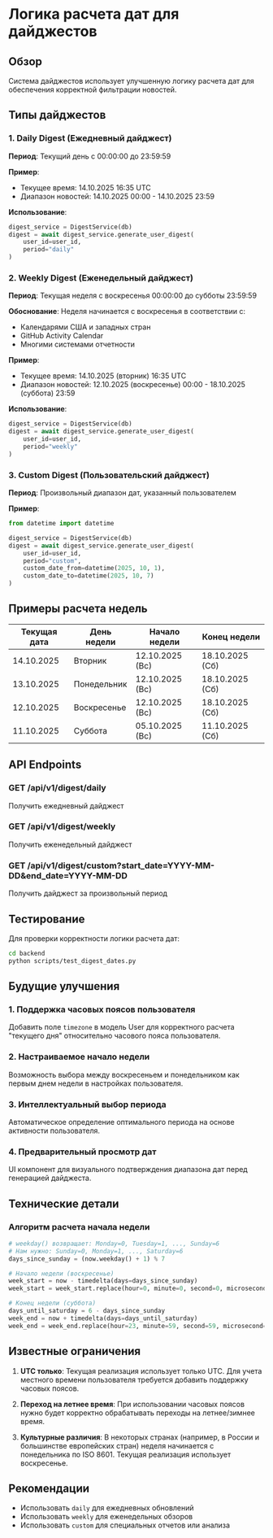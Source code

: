 # Логика расчета дат для дайджестов

## Обзор

Система дайджестов использует улучшенную логику расчета дат для обеспечения корректной фильтрации новостей.

## Типы дайджестов

### 1. Daily Digest (Ежедневный дайджест)

**Период**: Текущий день с 00:00:00 до 23:59:59

**Пример**:
- Текущее время: 14.10.2025 16:35 UTC
- Диапазон новостей: 14.10.2025 00:00 - 14.10.2025 23:59

**Использование**:
```python
digest_service = DigestService(db)
digest = await digest_service.generate_user_digest(
    user_id=user_id,
    period="daily"
)
```

### 2. Weekly Digest (Еженедельный дайджест)

**Период**: Текущая неделя с воскресенья 00:00:00 до субботы 23:59:59

**Обоснование**: Неделя начинается с воскресенья в соответствии с:
- Календарями США и западных стран
- GitHub Activity Calendar
- Многими системами отчетности

**Пример**:
- Текущее время: 14.10.2025 (вторник) 16:35 UTC
- Диапазон новостей: 12.10.2025 (воскресенье) 00:00 - 18.10.2025 (суббота) 23:59

**Использование**:
```python
digest_service = DigestService(db)
digest = await digest_service.generate_user_digest(
    user_id=user_id,
    period="weekly"
)
```

### 3. Custom Digest (Пользовательский дайджест)

**Период**: Произвольный диапазон дат, указанный пользователем

**Пример**:
```python
from datetime import datetime

digest_service = DigestService(db)
digest = await digest_service.generate_user_digest(
    user_id=user_id,
    period="custom",
    custom_date_from=datetime(2025, 10, 1),
    custom_date_to=datetime(2025, 10, 7)
)
```

## Примеры расчета недель

| Текущая дата | День недели | Начало недели | Конец недели |
|--------------|-------------|---------------|--------------|
| 14.10.2025 | Вторник | 12.10.2025 (Вс) | 18.10.2025 (Сб) |
| 13.10.2025 | Понедельник | 12.10.2025 (Вс) | 18.10.2025 (Сб) |
| 12.10.2025 | Воскресенье | 12.10.2025 (Вс) | 18.10.2025 (Сб) |
| 11.10.2025 | Суббота | 05.10.2025 (Вс) | 11.10.2025 (Сб) |

## API Endpoints

### GET /api/v1/digest/daily
Получить ежедневный дайджест

### GET /api/v1/digest/weekly
Получить еженедельный дайджест

### GET /api/v1/digest/custom?start_date=YYYY-MM-DD&end_date=YYYY-MM-DD
Получить дайджест за произвольный период

## Тестирование

Для проверки корректности логики расчета дат:

```bash
cd backend
python scripts/test_digest_dates.py
```

## Будущие улучшения

### 1. Поддержка часовых поясов пользователя
Добавить поле `timezone` в модель User для корректного расчета "текущего дня" относительно часового пояса пользователя.

### 2. Настраиваемое начало недели
Возможность выбора между воскресеньем и понедельником как первым днем недели в настройках пользователя.

### 3. Интеллектуальный выбор периода
Автоматическое определение оптимального периода на основе активности пользователя.

### 4. Предварительный просмотр дат
UI компонент для визуального подтверждения диапазона дат перед генерацией дайджеста.

## Технические детали

### Алгоритм расчета начала недели

```python
# weekday() возвращает: Monday=0, Tuesday=1, ..., Sunday=6
# Нам нужно: Sunday=0, Monday=1, ..., Saturday=6
days_since_sunday = (now.weekday() + 1) % 7

# Начало недели (воскресенье)
week_start = now - timedelta(days=days_since_sunday)
week_start = week_start.replace(hour=0, minute=0, second=0, microsecond=0)

# Конец недели (суббота)
days_until_saturday = 6 - days_since_sunday
week_end = now + timedelta(days=days_until_saturday)
week_end = week_end.replace(hour=23, minute=59, second=59, microsecond=999999)
```

## Известные ограничения

1. **UTC только**: Текущая реализация использует только UTC. Для учета местного времени пользователя требуется добавить поддержку часовых поясов.

2. **Переход на летнее время**: При использовании часовых поясов нужно будет корректно обрабатывать переходы на летнее/зимнее время.

3. **Культурные различия**: В некоторых странах (например, в России и большинстве европейских стран) неделя начинается с понедельника по ISO 8601. Текущая реализация использует воскресенье.

## Рекомендации

- Использовать `daily` для ежедневных обновлений
- Использовать `weekly` для еженедельных обзоров
- Использовать `custom` для специальных отчетов или анализа

